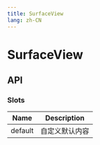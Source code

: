 ```yaml
---
title: SurfaceView
lang: zh-CN
---
```


# SurfaceView

## API

### Slots

| Name        | Description             |
| ----------- | ----------------------- |
| default     | 自定义默认内容             |
